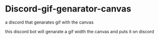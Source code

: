 # Discord-gif-genarator-canvas
a discord that genarates gif with the canvas

this discord bot will genarate a gif
width the canvas and puts it on discord
